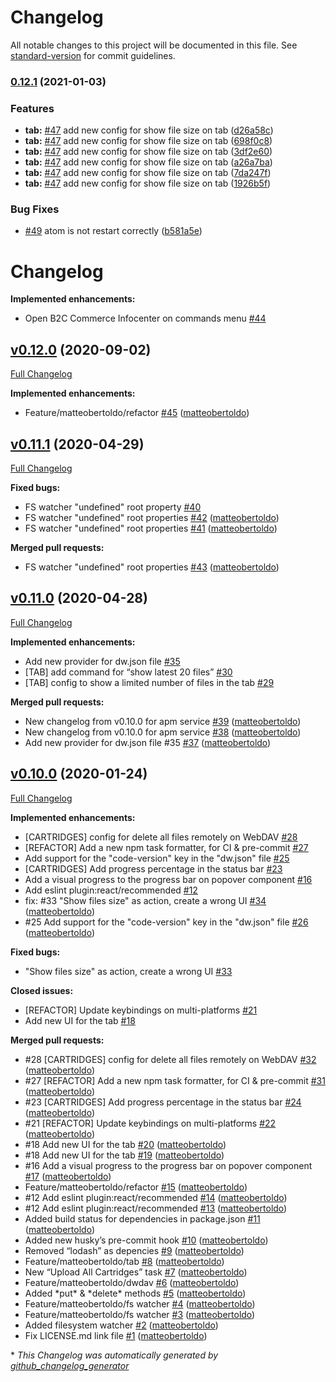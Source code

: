# Changelog

All notable changes to this project will be documented in this file. See [standard-version](https://github.com/conventional-changelog/standard-version) for commit guidelines.

### [0.12.1](https://github.com/matteobertoldo/atomforce/compare/v0.12.0...v0.12.1) (2021-01-03)


### Features

* **tab:** [#47](https://github.com/matteobertoldo/atomforce/issues/47) add new config for show file size on tab ([d26a58c](https://github.com/matteobertoldo/atomforce/commit/d26a58cdca38ca402c62a15edc448442430632b2))
* **tab:** [#47](https://github.com/matteobertoldo/atomforce/issues/47) add new config for show file size on tab ([698f0c8](https://github.com/matteobertoldo/atomforce/commit/698f0c8735380b2300d456daf3bf901a3a601100))
* **tab:** [#47](https://github.com/matteobertoldo/atomforce/issues/47) add new config for show file size on tab ([3df2e60](https://github.com/matteobertoldo/atomforce/commit/3df2e607e63a33d03ca4cdeea3442042563ab0c7))
* **tab:** [#47](https://github.com/matteobertoldo/atomforce/issues/47) add new config for show file size on tab ([a26a7ba](https://github.com/matteobertoldo/atomforce/commit/a26a7ba32c430a19e6c3802b3ef03d5247dfa8ce))
* **tab:** [#47](https://github.com/matteobertoldo/atomforce/issues/47) add new config for show file size on tab ([7da247f](https://github.com/matteobertoldo/atomforce/commit/7da247f1f38ff6d0f60e2b6a2f27184dd7bb6f6a))
* **tab:** [#47](https://github.com/matteobertoldo/atomforce/issues/47) add new config for show file size on tab ([1926b5f](https://github.com/matteobertoldo/atomforce/commit/1926b5f9272dbfc49b22ac89395f4b8b92a01da2))


### Bug Fixes

* [#49](https://github.com/matteobertoldo/atomforce/issues/49) atom is not restart correctly ([b581a5e](https://github.com/matteobertoldo/atomforce/commit/b581a5ee630abd05922e1cfaf77af7a380308386))

# Changelog

**Implemented enhancements:**

- Open B2C Commerce Infocenter on commands menu [\#44](https://github.com/matteobertoldo/atomforce/issues/44)

## [v0.12.0](https://github.com/matteobertoldo/atomforce/tree/v0.12.0) (2020-09-02)

[Full Changelog](https://github.com/matteobertoldo/atomforce/compare/v0.11.1...v0.12.0)

**Implemented enhancements:**

- Feature/matteobertoldo/refactor [\#45](https://github.com/matteobertoldo/atomforce/pull/45) ([matteobertoldo](https://github.com/matteobertoldo))

## [v0.11.1](https://github.com/matteobertoldo/atomforce/tree/v0.11.1) (2020-04-29)

[Full Changelog](https://github.com/matteobertoldo/atomforce/compare/v0.11.0...v0.11.1)

**Fixed bugs:**

- FS watcher "undefined" root property [\#40](https://github.com/matteobertoldo/atomforce/issues/40)
- FS watcher "undefined" root properties [\#42](https://github.com/matteobertoldo/atomforce/pull/42) ([matteobertoldo](https://github.com/matteobertoldo))
- FS watcher "undefined" root properties [\#41](https://github.com/matteobertoldo/atomforce/pull/41) ([matteobertoldo](https://github.com/matteobertoldo))

**Merged pull requests:**

- FS watcher "undefined" root properties [\#43](https://github.com/matteobertoldo/atomforce/pull/43) ([matteobertoldo](https://github.com/matteobertoldo))

## [v0.11.0](https://github.com/matteobertoldo/atomforce/tree/v0.11.0) (2020-04-28)

[Full Changelog](https://github.com/matteobertoldo/atomforce/compare/v0.10.0...v0.11.0)

**Implemented enhancements:**

- Add new provider for dw.json file [\#35](https://github.com/matteobertoldo/atomforce/issues/35)
- \[TAB\] add command for “show latest 20 files” [\#30](https://github.com/matteobertoldo/atomforce/issues/30)
- \[TAB\] config to show a limited number of files in the tab [\#29](https://github.com/matteobertoldo/atomforce/issues/29)

**Merged pull requests:**

- New changelog from v0.10.0 for apm service [\#39](https://github.com/matteobertoldo/atomforce/pull/39) ([matteobertoldo](https://github.com/matteobertoldo))
- New changelog from v0.10.0 for apm service [\#38](https://github.com/matteobertoldo/atomforce/pull/38) ([matteobertoldo](https://github.com/matteobertoldo))
- Add new provider for dw.json file \#35 [\#37](https://github.com/matteobertoldo/atomforce/pull/37) ([matteobertoldo](https://github.com/matteobertoldo))

## [v0.10.0](https://github.com/matteobertoldo/atomforce/tree/v0.10.0) (2020-01-24)

[Full Changelog](https://github.com/matteobertoldo/atomforce/compare/89bfd51d2c358f663a180a7480e386db2c926d08...v0.10.0)

**Implemented enhancements:**

- \[CARTRIDGES\] config for delete all files remotely on WebDAV [\#28](https://github.com/matteobertoldo/atomforce/issues/28)
- \[REFACTOR\] Add a new npm task formatter, for CI & pre-commit [\#27](https://github.com/matteobertoldo/atomforce/issues/27)
- Add support for the "code-version" key in the "dw.json" file [\#25](https://github.com/matteobertoldo/atomforce/issues/25)
- \[CARTRIDGES\] Add progress percentage in the status bar [\#23](https://github.com/matteobertoldo/atomforce/issues/23)
- Add a visual progress to the progress bar on popover component [\#16](https://github.com/matteobertoldo/atomforce/issues/16)
- Add eslint plugin:react/recommended  [\#12](https://github.com/matteobertoldo/atomforce/issues/12)
- fix: \#33 "Show files size" as action, create a wrong UI [\#34](https://github.com/matteobertoldo/atomforce/pull/34) ([matteobertoldo](https://github.com/matteobertoldo))
- \#25 Add support for the "code-version" key in the "dw.json" file [\#26](https://github.com/matteobertoldo/atomforce/pull/26) ([matteobertoldo](https://github.com/matteobertoldo))

**Fixed bugs:**

- "Show files size" as action, create a wrong UI [\#33](https://github.com/matteobertoldo/atomforce/issues/33)

**Closed issues:**

- \[REFACTOR\] Update keybindings on multi-platforms [\#21](https://github.com/matteobertoldo/atomforce/issues/21)
- Add new UI for the tab [\#18](https://github.com/matteobertoldo/atomforce/issues/18)

**Merged pull requests:**

- \#28 \[CARTRIDGES\] config for delete all files remotely on WebDAV [\#32](https://github.com/matteobertoldo/atomforce/pull/32) ([matteobertoldo](https://github.com/matteobertoldo))
- \#27 \[REFACTOR\] Add a new npm task formatter, for CI & pre-commit [\#31](https://github.com/matteobertoldo/atomforce/pull/31) ([matteobertoldo](https://github.com/matteobertoldo))
- \#23 \[CARTRIDGES\] Add progress percentage in the status bar [\#24](https://github.com/matteobertoldo/atomforce/pull/24) ([matteobertoldo](https://github.com/matteobertoldo))
- \#21 \[REFACTOR\] Update keybindings on multi-platforms [\#22](https://github.com/matteobertoldo/atomforce/pull/22) ([matteobertoldo](https://github.com/matteobertoldo))
- \#18 Add new UI for the tab [\#20](https://github.com/matteobertoldo/atomforce/pull/20) ([matteobertoldo](https://github.com/matteobertoldo))
- \#18 Add new UI for the tab [\#19](https://github.com/matteobertoldo/atomforce/pull/19) ([matteobertoldo](https://github.com/matteobertoldo))
- \#16 Add a visual progress to the progress bar on popover component [\#17](https://github.com/matteobertoldo/atomforce/pull/17) ([matteobertoldo](https://github.com/matteobertoldo))
- Feature/matteobertoldo/refactor [\#15](https://github.com/matteobertoldo/atomforce/pull/15) ([matteobertoldo](https://github.com/matteobertoldo))
- \#12 Add eslint plugin:react/recommended [\#14](https://github.com/matteobertoldo/atomforce/pull/14) ([matteobertoldo](https://github.com/matteobertoldo))
- \#12 Add eslint plugin:react/recommended [\#13](https://github.com/matteobertoldo/atomforce/pull/13) ([matteobertoldo](https://github.com/matteobertoldo))
-  Added build status for dependencies in package.json [\#11](https://github.com/matteobertoldo/atomforce/pull/11) ([matteobertoldo](https://github.com/matteobertoldo))
- Added new husky’s pre-commit hook [\#10](https://github.com/matteobertoldo/atomforce/pull/10) ([matteobertoldo](https://github.com/matteobertoldo))
- Removed “lodash” as depencies [\#9](https://github.com/matteobertoldo/atomforce/pull/9) ([matteobertoldo](https://github.com/matteobertoldo))
- Feature/matteobertoldo/tab [\#8](https://github.com/matteobertoldo/atomforce/pull/8) ([matteobertoldo](https://github.com/matteobertoldo))
- New “Upload All Cartridges” task [\#7](https://github.com/matteobertoldo/atomforce/pull/7) ([matteobertoldo](https://github.com/matteobertoldo))
- Feature/matteobertoldo/dwdav [\#6](https://github.com/matteobertoldo/atomforce/pull/6) ([matteobertoldo](https://github.com/matteobertoldo))
- Added \*put\* & \*delete\* methods [\#5](https://github.com/matteobertoldo/atomforce/pull/5) ([matteobertoldo](https://github.com/matteobertoldo))
- Feature/matteobertoldo/fs watcher [\#4](https://github.com/matteobertoldo/atomforce/pull/4) ([matteobertoldo](https://github.com/matteobertoldo))
- Feature/matteobertoldo/fs watcher [\#3](https://github.com/matteobertoldo/atomforce/pull/3) ([matteobertoldo](https://github.com/matteobertoldo))
- Added filesystem watcher [\#2](https://github.com/matteobertoldo/atomforce/pull/2) ([matteobertoldo](https://github.com/matteobertoldo))
- Fix LICENSE.md link file [\#1](https://github.com/matteobertoldo/atomforce/pull/1) ([matteobertoldo](https://github.com/matteobertoldo))



\* *This Changelog was automatically generated by [github_changelog_generator](https://github.com/github-changelog-generator/github-changelog-generator)*
